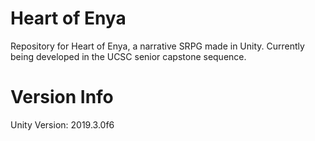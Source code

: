 # Heart of Enya
Repository for Heart of Enya, a narrative SRPG made in Unity.
Currently being developed in the UCSC senior capstone sequence.

# Version Info
Unity Version: 2019.3.0f6
